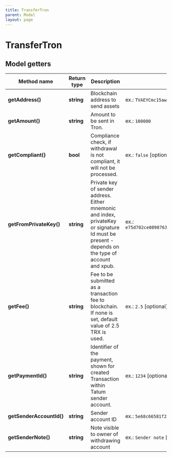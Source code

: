 ```yaml
---
title: TransferTron
parent: Model
layout: page
---
```


# TransferTron

## Model getters

Method name | Return type | Description | Notes
------------ | ------------- | ------------- | -------------
**getAddress()** | **string** | Blockchain address to send assets | ex.: `TVAEYCmc15awaDRAjUZ1kvcHwQQaoPw2CW`
**getAmount()** | **string** | Amount to be sent in Tron. | ex.: `100000`
**getCompliant()** | **bool** | Compliance check, if withdrawal is not compliant, it will not be processed. | ex.: `false` [optional]
**getFromPrivateKey()** | **string** | Private key of sender address. Either mnemonic and index, privateKey or signature Id must be present - depends on the type of account and xpub. | ex.: `e75d702ce00987633f8009fbb1eabb5b187cb5b50fe9179a8d6cee6bab076b66`
**getFee()** | **string** | Fee to be submitted as a transaction fee to blockchain. If none is set, default value of 2.5 TRX is used. | ex.: `2.5` [optional]
**getPaymentId()** | **string** | Identifier of the payment, shown for created Transaction within Tatum sender account. | ex.: `1234` [optional]
**getSenderAccountId()** | **string** | Sender account ID | ex.: `5e68c66581f2ee32bc354087`
**getSenderNote()** | **string** | Note visible to owner of withdrawing account | ex.: `Sender note` [optional]

